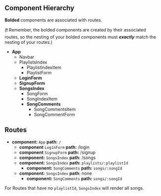 ## Component Hierarchy

**Bolded** components are associated with routes.

(:exclamation: Remember, the bolded components are created by their
associated routes, so the nesting of your bolded components must
_**exactly**_ match the nesting of your routes.)

* **App**
  * Navbar
  * PlaylistsIndex
    * PlaylistIndexItem
    * PlaylistForm
  * **LoginForm**
  * **SignupForm**
  * **SongsIndex**
    * SongForm
    * SongIndexItem
    * **SongComments**
      * SongCommentsItem
      * SongCommentForm



## Routes

* **component:** `App` **path:** `/`
  * **component** `LoginForm` **path:** /login
  * **component** `SignupForm` **path:** /signup
  * **component:** `SongsIndex` **path:** /songs
  * **component:** `SongsIndex` **path:** `playlists/:playlistId`
    * **component:** `SongComments` **path:** `songs/:songId`
  * **component:** `SongsIndex` **path:** none
    * **component:** `SongComments` **path:** `songs/:songId`

For Routes that have no `playlistId`, `SongsIndex` will render all
songs.

